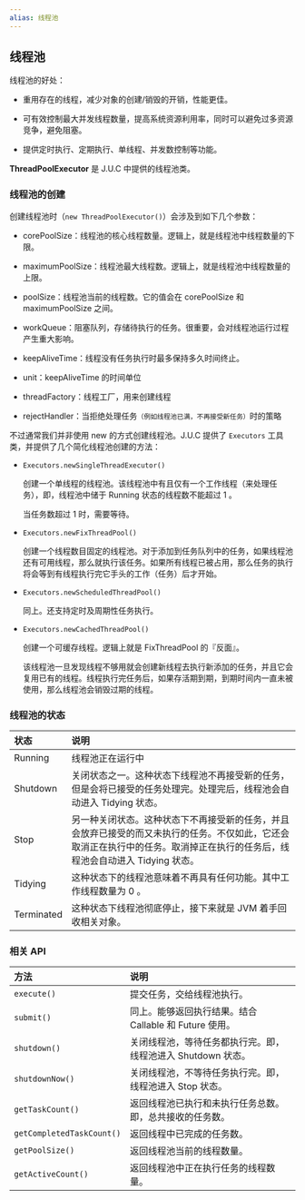 ```yaml
---
alias: 线程池
---
```


## 线程池

线程池的好处：

- 重用存在的线程，减少对象的创建/销毁的开销，性能更佳。

- 可有效控制最大并发线程数量，提高系统资源利用率，同时可以避免过多资源竞争，避免阻塞。

- 提供定时执行、定期执行、单线程、并发数控制等功能。

**ThreadPoolExecutor** 是 J.U.C 中提供的线程池类。

### 线程池的创建

创建线程池时（`new ThreadPoolExecutor()`）会涉及到如下几个参数：

- corePoolSize：线程池的核心线程数量。逻辑上，就是线程池中线程数量的下限。

- maximumPoolSize：线程池最大线程数。逻辑上，就是线程池中线程数量的上限。

- poolSize：线程池当前的线程数。它的值会在 corePoolSize 和 maximumPoolSize 之间。

- workQueue：阻塞队列，存储待执行的任务。很重要，会对线程池运行过程产生重大影响。

- keepAliveTime：线程没有任务执行时最多保持多久时间终止。

- unit：keepAliveTime 的时间单位

- threadFactory：线程工厂，用来创建线程

- rejectHandler：当拒绝处理任务<small>（例如线程池已满，不再接受新任务）</small>时的策略

不过通常我们并非使用 new 的方式创建线程池。J.U.C 提供了 `Executors` 工具类，并提供了几个简化线程池创建的方法：

- `Executors.newSingleThreadExecutor()`

  创建一个单线程的线程池。该线程池中有且仅有一个工作线程（来处理任务），即，线程池中储于 Running 状态的线程数不能超过 1 。
  
  当任务数超过 1 时，需要等待。

- `Executors.newFixThreadPool()`

  创建一个线程数目固定的线程池。对于添加到任务队列中的任务，如果线程池还有可用线程，那么就执行该任务。如果所有线程已被占用，那么任务的执行将会等到有线程执行完它手头的工作（任务）后才开始。

- `Executors.newScheduledThreadPool()`

  同上。还支持定时及周期性任务执行。

- `Executors.newCachedThreadPool()`

  创建一个可缓存线程。逻辑上就是 FixThreadPool 的『反面』。

  该线程池一旦发现线程不够用就会创建新线程去执行新添加的任务，并且它会复用已有的线程。线程执行完任务后，如果存活期到期，到期时间内一直未被使用，那么线程池会销毁过期的线程。


### 线程池的状态

| 状态 | 说明 |
| :- | :- |
| Running | 线程池正在运行中 |
| Shutdown | 关闭状态之一。这种状态下线程池不再接受新的任务，但是会将已接受的任务处理完。处理完后，线程池会自动进入 Tidying 状态。|
| Stop | 另一种关闭状态。这种状态下不再接受新的任务，并且会放弃已接受的而又未执行的任务。不仅如此，它还会取消正在执行中的任务。取消掉正在执行的任务后，线程池会自动进入 Tidying 状态。|
| Tidying | 这种状态下的线程池意味着不再具有任何功能。其中工作线程数量为 0 。 |
| Terminated | 这种状态下线程池彻底停止，接下来就是 JVM 着手回收相关对象。|


### 相关 API 

| 方法 | 说明 |
| :- | :- |
| `execute()` | 提交任务，交给线程池执行。|
| `submit()` | 同上。能够返回执行结果。结合 Callable 和 Future 使用。|
| `shutdown()` | 关闭线程池，等待任务都执行完。即，线程池进入 Shutdown 状态。|
| `shutdownNow()` | 关闭线程池，不等待任务执行完。即，线程池进入 Stop 状态。|
| `getTaskCount()` | 返回线程池已执行和未执行任务总数。即，总共接收的任务数。|
| `getCompletedTaskCount()` | 返回线程中已完成的任务数。|
| `getPoolSize()` | 返回线程池当前的线程数量。|
| `getActiveCount()` | 返回线程池中正在执行任务的线程数量。|


